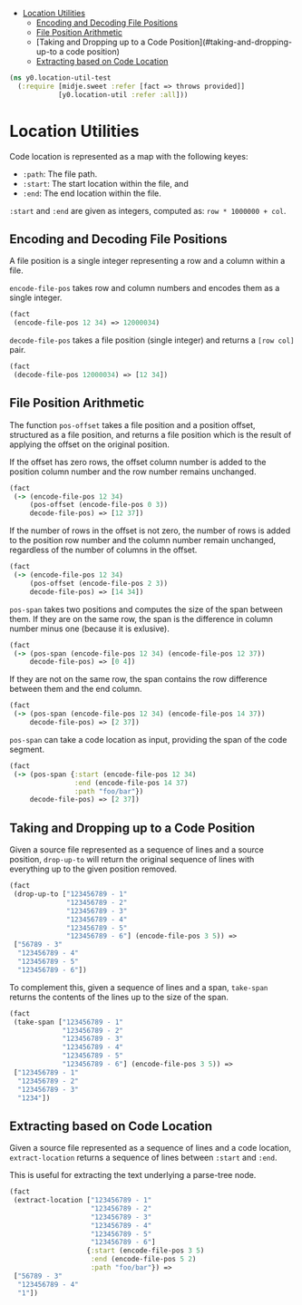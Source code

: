 * [Location Utilities](#location-utilities)
  * [Encoding and Decoding File Positions](#encoding-and-decoding-file-positions)
  * [File Position Arithmetic](#file-position-arithmetic)
  * [Taking and Dropping up to a Code Position](#taking-and-dropping-up-to a code position)
  * [Extracting based on Code Location](#extracting-based-on-code-location)
```clojure
(ns y0.location-util-test
  (:require [midje.sweet :refer [fact => throws provided]]
            [y0.location-util :refer :all]))

```
# Location Utilities

Code location is represented as a map with the following keyes:
* `:path`: The file path.
* `:start`: The start location within the file, and
* `:end`: The end location within the file.

`:start` and `:end` are given as integers, computed as:
`row * 1000000 + col`.

## Encoding and Decoding File Positions

A file position is a single integer representing a row and a column within a
file.

`encode-file-pos` takes row and column numbers and encodes them as a single
integer.
```clojure
(fact
 (encode-file-pos 12 34) => 12000034)

```
`decode-file-pos` takes a file position (single integer) and returns a
`[row col]` pair.
```clojure
(fact
 (decode-file-pos 12000034) => [12 34])

```
## File Position Arithmetic

The function `pos-offset` takes a file position and a position offset,
structured as a file position, and returns a file position which is the
result of applying the offset on the original position.

If the offset has zero rows, the offset column number is added to the
position column number and the row number remains unchanged.
```clojure
(fact
 (-> (encode-file-pos 12 34)
     (pos-offset (encode-file-pos 0 3))
     decode-file-pos) => [12 37])

```
If the number of rows in the offset is not zero, the number of rows is added
to the position row number and the column number remain unchanged, regardless
of the number of columns in the offset.
```clojure
(fact
 (-> (encode-file-pos 12 34)
     (pos-offset (encode-file-pos 2 3))
     decode-file-pos) => [14 34])

```
`pos-span` takes two positions and computes the size of the span between
them. If they are on the same row, the span is the difference in column
number minus one (because it is exlusive).
```clojure
(fact
 (-> (pos-span (encode-file-pos 12 34) (encode-file-pos 12 37))
     decode-file-pos) => [0 4])

```
If they are not on the same row, the span contains the row difference
between them and the end column.
```clojure
(fact
 (-> (pos-span (encode-file-pos 12 34) (encode-file-pos 14 37))
     decode-file-pos) => [2 37])

```
`pos-span` can take a code location as input, providing the span of the code
segment.
```clojure
(fact
 (-> (pos-span {:start (encode-file-pos 12 34)
                :end (encode-file-pos 14 37)
                :path "foo/bar"})
     decode-file-pos) => [2 37])

```
## Taking and Dropping up to a Code Position

Given a source file represented as a sequence of lines and a source position,
`drop-up-to` will return the original sequence of lines with everything up to
the given position removed.
```clojure
(fact
 (drop-up-to ["123456789 - 1"
              "123456789 - 2"
              "123456789 - 3"
              "123456789 - 4"
              "123456789 - 5"
              "123456789 - 6"] (encode-file-pos 3 5)) =>
 ["56789 - 3"
  "123456789 - 4"
  "123456789 - 5"
  "123456789 - 6"])

```
To complement this, given a sequence of lines and a span, `take-span` returns
the contents of the lines up to the size of the span.
```clojure
(fact
 (take-span ["123456789 - 1"
             "123456789 - 2"
             "123456789 - 3"
             "123456789 - 4"
             "123456789 - 5"
             "123456789 - 6"] (encode-file-pos 3 5)) =>
 ["123456789 - 1"
  "123456789 - 2"
  "123456789 - 3"
  "1234"])

```
## Extracting based on Code Location

Given a source file represented as a sequence of lines and a code location,
`extract-location` returns a sequence of lines between `:start` and `:end`.

This is useful for extracting the text underlying a parse-tree node.
```clojure
(fact
 (extract-location ["123456789 - 1"
                    "123456789 - 2"
                    "123456789 - 3"
                    "123456789 - 4"
                    "123456789 - 5"
                    "123456789 - 6"]
                   {:start (encode-file-pos 3 5)
                    :end (encode-file-pos 5 2)
                    :path "foo/bar"}) =>
 ["56789 - 3"
  "123456789 - 4"
  "1"])
```

